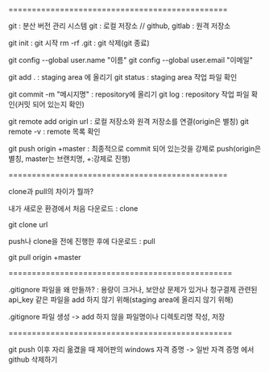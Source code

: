 ===============================================

git : 분산 버전 관리 시스템
git : 로컬 저장소 // github, gitlab : 원격 저장소

git init : git 시작
rm -rf .git : git 삭제(git 종료)

git config --global user.name "이름"
git config --global user.email "이메일"

git add . : staging area 에 올리기
git status : staging area 작업 파일 확인

git commit -m "메시지명" : repository에 올리기
git log : repository 작업 파일 확인(커밋 되어 있는지 확인)

git remote add origin url : 로컬 저장소와 원격 저장소를 연결(origin은 별칭)
git remote -v : remote 목록 확인

git push origin +master : 최종적으로 commit 되어 있는것을 강제로 push(origin은 별칭, master는 브랜치명, +:강제로 진행)

===============================================

clone과 pull의 차이가 뭘까?

내가 새로운 환경에서 처음 다운로드 : clone

git clone url

push나 clone을 전에 진행한 후에 다운로드 : pull

git pull origin +master

================================================

.gitignore 파일을 왜 만들까?
: 용량이 크거나, 보안상 문제가 있거나 청구결제 관련된 api_key 같은 파일을
  add 하지 않기 위해(staging area에 올리지 않기 위해)

.gitignore 파일 생성 -> add 하지 않을 파일명이나 디렉토리명 작성, 저장

================================================

git push 이후 자리 옮겼을 때 제어판의 windows 자격 증명
-> 일반 자격 증명 에서 github 삭제하기